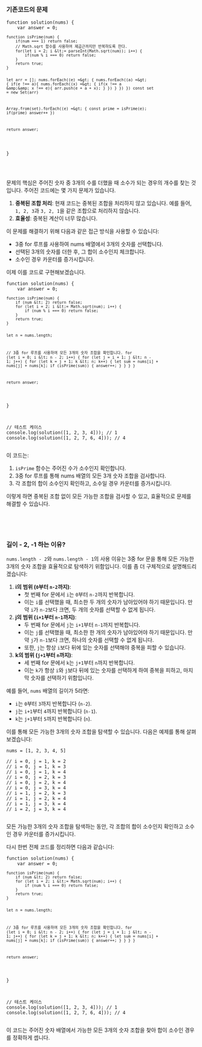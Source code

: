 <h3 data-ke-size="size23">기존코드의 문제</h3>
<pre id="code_1716537676599" class="javascript" data-ke-language="javascript" data-ke-type="codeblock"><code>function solution(nums) {
    var answer = 0;
<pre><code>function isPrime(num) {
    if(num === 1) return false; 
    // Math.sqrt 함수를 사용하여 제곱근까지만 반복하도록 한다.
    for(let i = 2; i &amp;lt;= parseInt(Math.sqrt(num)); i++) {
        if(num % i === 0) return false;
    } 
    return true; 
}

let arr = [];
nums.forEach((e) =&amp;gt; {
    nums.forEach((a) =&amp;gt; {
        if(e !== a){
            nums.forEach((x) =&amp;gt; {
                if(x !== a &amp;amp;&amp;amp; x !== e){
                    arr.push(e + a + x);
                }
            })
        }
    })
})
const set = new Set(arr)

Array.from(set).forEach((e) =&amp;gt; {
    const prime = isPrime(e);
    if(prime) answer++
})
    
return answer;
</code></pre>
<p>}</code></pre></p>
<p data-ke-size="size16">&nbsp;</p>
<p data-ke-size="size16">문제의 핵심은 주어진 숫자 중 3개의 수를 더했을 때 소수가 되는 경우의 개수를 찾는 것입니다. 주어진 코드에는 몇 가지 문제가 있습니다.</p>
<ol style="list-style-type: decimal;" data-ke-list-type="decimal">
<li><b>중복된 조합 처리</b>: 현재 코드는 중복된 조합을 처리하지 않고 있습니다. 예를 들어, <code>1, 2, 3</code>과 <code>3, 2, 1</code>을 같은 조합으로 처리하지 않습니다.</li>
<li><b>효율성</b>: 중복된 계산이 너무 많습니다.</li>
</ol>
<p data-ke-size="size16">이 문제를 해결하기 위해 다음과 같은 접근 방식을 사용할 수 있습니다:</p>
<ul style="list-style-type: disc;" data-ke-list-type="disc">
<li>3중 for 루프를 사용하여 nums 배열에서 3개의 숫자를 선택합니다.</li>
<li>선택된 3개의 숫자를 더한 후, 그 합이 소수인지 체크합니다.</li>
<li>소수인 경우 카운터를 증가시킵니다.</li>
</ul>
<p data-ke-size="size16">이제 이를 코드로 구현해보겠습니다.</p>
<pre class="javascript"><code>function solution(nums) {
    var answer = 0;
<pre><code>function isPrime(num) {
    if (num &amp;lt; 2) return false;
    for (let i = 2; i &amp;lt;= Math.sqrt(num); i++) {
        if (num % i === 0) return false;
    }
    return true;
}

let n = nums.length;

// 3중 for 루프를 사용하여 모든 3개의 숫자 조합을 확인합니다.
for (let i = 0; i &amp;lt; n - 2; i++) {
    for (let j = i + 1; j &amp;lt; n - 1; j++) {
        for (let k = j + 1; k &amp;lt; n; k++) {
            let sum = nums[i] + nums[j] + nums[k];
            if (isPrime(sum)) {
                answer++;
            }
        }
    }
}

return answer;
</code></pre>
<p>}</p>
<p>// 테스트 케이스
console.log(solution([1, 2, 3, 4])); // 1
console.log(solution([1, 2, 7, 6, 4])); // 4</code></pre></p>
<p data-ke-size="size16">이 코드는:</p>
<ol style="list-style-type: decimal;" data-ke-list-type="decimal">
<li><code>isPrime</code> 함수는 주어진 수가 소수인지 확인합니다.</li>
<li>3중 for 루프를 통해 nums 배열의 모든 3개 숫자 조합을 검사합니다.</li>
<li>각 조합의 합이 소수인지 확인하고, 소수일 경우 카운터를 증가시킵니다.</li>
</ol>
<p data-ke-size="size16">이렇게 하면 중복된 조합 없이 모든 가능한 조합을 검사할 수 있고, 효율적으로 문제를 해결할 수 있습니다.</p>
<p data-ke-size="size16">&nbsp;</p>
<p data-ke-size="size16">&nbsp;</p>
<h3 data-ke-size="size23">길이 - 2, -1 하는 이유?</h3>
<p data-ke-size="size16"><code>nums.length - 2</code>와 <code>nums.length - 1</code>의 사용 이유는 3중 for 문을 통해 모든 가능한 3개의 숫자 조합을 효율적으로 탐색하기 위함입니다. 이를 좀 더 구체적으로 설명해드리겠습니다:</p>
<ol style="list-style-type: decimal;" data-ke-list-type="decimal">
<li><b>i의 범위 (<code>0</code>부터 <code>n-2</code>까지)</b>:
<ul style="list-style-type: disc;" data-ke-list-type="disc">
<li>첫 번째 for 문에서 <code>i</code>는 <code>0</code>부터 <code>n-2</code>까지 반복합니다.</li>
<li>이는 <code>i</code>를 선택했을 때, 최소한 두 개의 숫자가 남아있어야 하기 때문입니다. 만약 <code>i</code>가 <code>n-2</code>보다 크면, 두 개의 숫자를 선택할 수 없게 됩니다.</li>
</ul>
</li>
<li><b>j의 범위 (<code>i+1</code>부터 <code>n-1</code>까지)</b>:
<ul style="list-style-type: disc;" data-ke-list-type="disc">
<li>두 번째 for 문에서 <code>j</code>는 <code>i+1</code>부터 <code>n-1</code>까지 반복합니다.</li>
<li>이는 <code>j</code>를 선택했을 때, 최소한 한 개의 숫자가 남아있어야 하기 때문입니다. 만약 <code>j</code>가 <code>n-1</code>보다 크면, 하나의 숫자를 선택할 수 없게 됩니다.</li>
<li>또한, <code>j</code>는 항상 <code>i</code>보다 뒤에 있는 숫자를 선택해야 중복을 피할 수 있습니다.</li>
</ul>
</li>
<li><b>k의 범위 (<code>j+1</code>부터 <code>n</code>까지)</b>:
<ul style="list-style-type: disc;" data-ke-list-type="disc">
<li>세 번째 for 문에서 <code>k</code>는 <code>j+1</code>부터 <code>n</code>까지 반복합니다.</li>
<li>이는 <code>k</code>가 항상 <code>i</code>와 <code>j</code>보다 뒤에 있는 숫자를 선택하게 하여 중복을 피하고, 마지막 숫자를 선택하기 위함입니다.</li>
</ul>
</li>
</ol>
<p data-ke-size="size16">예를 들어, <code>nums</code> 배열의 길이가 5라면:</p>
<ul style="list-style-type: disc;" data-ke-list-type="disc">
<li><code>i</code>는 <code>0</code>부터 <code>3</code>까지 반복합니다 (<code>n-2</code>).</li>
<li><code>j</code>는 <code>i+1</code>부터 <code>4</code>까지 반복합니다 (<code>n-1</code>).</li>
<li><code>k</code>는 <code>j+1</code>부터 <code>5</code>까지 반복합니다 (<code>n</code>).</li>
</ul>
<p data-ke-size="size16">이를 통해 모든 가능한 3개의 숫자 조합을 탐색할 수 있습니다. 다음은 예제를 통해 살펴보겠습니다:</p>
<pre class="yaml"><code>nums = [1, 2, 3, 4, 5]
<p>// i = 0, j = 1, k = 2
// i = 0, j = 1, k = 3
// i = 0, j = 1, k = 4
// i = 0, j = 2, k = 3
// i = 0, j = 2, k = 4
// i = 0, j = 3, k = 4
// i = 1, j = 2, k = 3
// i = 1, j = 2, k = 4
// i = 1, j = 3, k = 4
// i = 2, j = 3, k = 4</code></pre></p>
<p data-ke-size="size16">모든 가능한 3개의 숫자 조합을 탐색하는 동안, 각 조합의 합이 소수인지 확인하고 소수인 경우 카운터를 증가시킵니다.</p>
<p data-ke-size="size16">다시 한번 전체 코드를 정리하면 다음과 같습니다:</p>
<pre class="javascript"><code>function solution(nums) {
    var answer = 0;
<pre><code>function isPrime(num) {
    if (num &amp;lt; 2) return false;
    for (let i = 2; i &amp;lt;= Math.sqrt(num); i++) {
        if (num % i === 0) return false;
    }
    return true;
}

let n = nums.length;

// 3중 for 루프를 사용하여 모든 3개의 숫자 조합을 확인합니다.
for (let i = 0; i &amp;lt; n - 2; i++) {
    for (let j = i + 1; j &amp;lt; n - 1; j++) {
        for (let k = j + 1; k &amp;lt; n; k++) {
            let sum = nums[i] + nums[j] + nums[k];
            if (isPrime(sum)) {
                answer++;
            }
        }
    }
}

return answer;
</code></pre>
<p>}</p>
<p>// 테스트 케이스
console.log(solution([1, 2, 3, 4])); // 1
console.log(solution([1, 2, 7, 6, 4])); // 4</code></pre></p>
<p data-ke-size="size16">이 코드는 주어진 숫자 배열에서 가능한 모든 3개의 숫자 조합을 찾아 합이 소수인 경우를 정확하게 셉니다.</p>